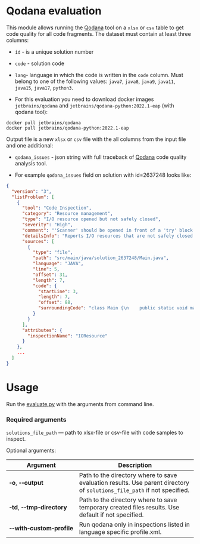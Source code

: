 # Qodana evaluation

This module allows running the [Qodana](https://github.com/JetBrains/Qodana) tool on a `xlsx` or `csv` table to get code quality for all code fragments. 
The dataset must contain at least three columns: 
- `id` - is a unique solution number
- `code` - solution code
- `lang`- language in which the code is written in the `code` column. Must belong to one of the following values: `java7`, `java8`, `java9`, `java11`, `java15`, `java17`, `python3`.

- For this evaluation you need to download docker images `jetbrains/qodana` and `jetbrains/qodana-python:2022.1-eap` (with qodana tool):
```shell
docker pull jetbrains/qodana
docker pull jetbrains/qodana-python:2022.1-eap
```

Output file is a new `xlsx` or `csv` file with the all columns from the input file and one additional:
- `qodana_issues` - json string with full traceback of [Qodana](https://github.com/JetBrains/Qodana) code quality analysis tool.

- For example `qodana_issues` field on solution with id=2637248 looks like:

```json
{
  "version": "3",
  "listProblem": [
    {
      "tool": "Code Inspection",
      "category": "Resource management",
      "type": "I/O resource opened but not safely closed",
      "severity": "High",
      "comment": "'Scanner' should be opened in front of a 'try' block and closed in the corresponding 'finally' block",
      "detailsInfo": "Reports I/O resources that are not safely closed. I/O resources checked by this inspection include `java.io.InputStream`, `java.io.OutputStream`, `java.io.Reader`, `java.io.Writer`, `java.util.zip.ZipFile`, `java.io.Closeable` and `java.io.RandomAccessFile`.\n\n\nI/O resources wrapped by other I/O resources are not reported, as the wrapped resource will be closed by the wrapping resource.\n\n\nBy default, the inspection assumes that the resources can be closed by any method with\n'close' or 'cleanup' in its name.\n\n**Example:**\n\n\n      void save() throws IOException {\n        FileWriter writer = new FileWriter(\"filename.txt\"); //warning\n        writer.write(\"sample\");\n      }\n\n\nUse the following options to configure the inspection:\n\n* List I/O resource classes that do not need to be closed and should be ignored by this inspection.\n* Whether an I/O resource is allowed to be opened inside a `try`block. This style is less desirable because it is more verbose than opening a resource in front of a `try` block.\n* Whether the resource can be closed by any method call with the resource passed as argument.",
      "sources": [
        {
          "type": "file",
          "path": "src/main/java/solution_2637248/Main.java",
          "language": "JAVA",
          "line": 5,
          "offset": 31,
          "length": 7,
          "code": {
            "startLine": 3,
            "length": 7,
            "offset": 88,
            "surroundingCode": "class Main {\n    public static void main(String[] args) {\n        Scanner scanner = new Scanner(System.in);\n        double num1 = scanner.nextDouble()/scanner.nextDouble();\n        System.out.print(num1);"
          }
        }
      ],
      "attributes": {
        "inspectionName": "IOResource"
      }
    },
    ...
  ]
}
```

# Usage
Run the [evaluate.py](evaluate.py) with the arguments from command line.

### Required arguments

`solutions_file_path` — path to xlsx-file or csv-file with code samples to inspect.

Optional arguments:

| Argument                                             | Description                                                                                                             |
|------------------------------------------------------|-------------------------------------------------------------------------------------------------------------------------|
| **&#8209;o**, **&#8209;&#8209;output**               | Path to the directory where to save evaluation results. Use parent directory of `solutions_file_path` if not specified. |
| **&#8209;td**, **&#8209;&#8209;tmp&#8209;directory** | Path to the directory where to save temporary created files results. Use default if not specified.                      |
| **&#8209;&#8209;with&#8209;custom&#8209;profile**    | Run qodana only in inspections listed in language specific profile.xml.                                                 |
